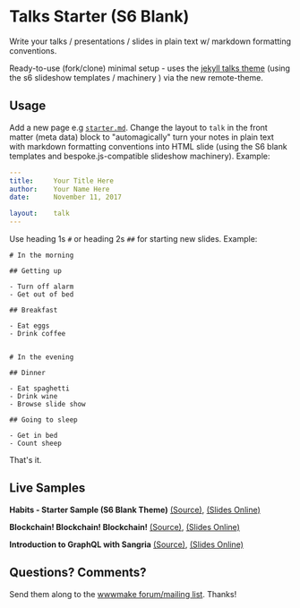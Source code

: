 #  Talks Starter (S6 Blank)

Write your talks / presentations / slides in plain text
w/ markdown formatting conventions.

Ready-to-use (fork/clone) minimal setup - uses the [jekyll talks theme](https://github.com/slidekit/jekyll-talks-theme)
(using the s6 slideshow templates / machinery ) via the new remote-theme.



## Usage

Add a new page e.g [`starter.md`](starter.md).
Change the layout to `talk` in the front matter (meta data) block to
"automagically" turn your notes in plain text with markdown formatting conventions
into HTML slide (using the S6 blank templates and bespoke.js-compatible slideshow machinery).
Example:


``` yaml
---
title:     Your Title Here
author:    Your Name Here
date:      November 11, 2017

layout:    talk
---
```


Use heading 1s `#` or heading 2s `##` for starting new slides. Example:


```
# In the morning

## Getting up

- Turn off alarm
- Get out of bed

## Breakfast

- Eat eggs
- Drink coffee


# In the evening

## Dinner

- Eat spaghetti
- Drink wine
- Browse slide show

## Going to sleep

- Get in bed
- Count sheep
```

That's it.



## Live Samples

**Habits - Starter Sample (S6 Blank Theme)**
[(Source)](starter.md),
[(Slides Online)](https://slidekit.github.io/talks-starter/starter)

**Blockchain! Blockchain! Blockchain!**
[(Source)](blockchain.md),
[(Slides Online)](https://slidekit.github.io/talks-starter/blockchain)

**Introduction to GraphQL with Sangria**
[(Source)](sangria.md),
[(Slides Online)](https://slidekit.github.io/talks-starter/sangria)



## Questions? Comments?

Send them along to
the [wwwmake forum/mailing list](http://groups.google.com/group/wwwmake).
Thanks!
